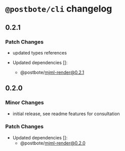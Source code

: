 # `@postbote/cli` changelog

## 0.2.1

### Patch Changes

- updated types references

- Updated dependencies []:
  - @postbote/mjml-render@0.2.1

## 0.2.0

### Minor Changes

- initial release, see readme features for consultation

### Patch Changes

- Updated dependencies []:
  - @postbote/mjml-render@0.2.0
